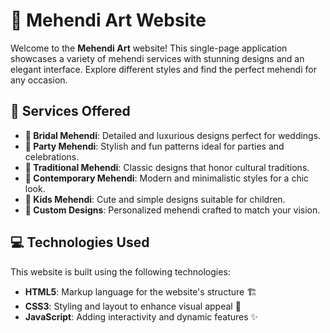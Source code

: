 # 🎨 Mehendi Art Website

Welcome to the **Mehendi Art** website! This single-page application showcases a variety of mehendi services with stunning designs and an elegant interface. Explore different styles and find the perfect mehendi for any occasion.

## 🌟 Services Offered

- **👰 Bridal Mehendi**: Detailed and luxurious designs perfect for weddings.
- **💃 Party Mehendi**: Stylish and fun patterns ideal for parties and celebrations.
- **🌿 Traditional Mehendi**: Classic designs that honor cultural traditions.
- **🌸 Contemporary Mehendi**: Modern and minimalistic styles for a chic look.
- **🧒 Kids Mehendi**: Cute and simple designs suitable for children.
- **🎨 Custom Designs**: Personalized mehendi crafted to match your vision.

## 💻 Technologies Used

This website is built using the following technologies:

- **HTML5**: Markup language for the website's structure 🏗️
- **CSS3**: Styling and layout to enhance visual appeal 🎨
- **JavaScript**: Adding interactivity and dynamic features ✨
